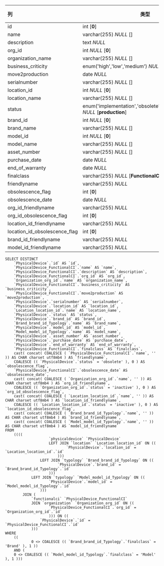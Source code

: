 | 列                            | 类型                                                         | 注释 |
| :---------------------------- | ------------------------------------------------------------ | ---- |
| id                            | int [**0**]                                                  |      |
| name                          | varchar(255) *NULL* []                                       |      |
| description                   | text *NULL*                                                  |      |
| org_id                        | int *NULL* [**0**]                                           |      |
| organization_name             | varchar(255) *NULL* []                                       |      |
| business_criticity            | enum('high','low','medium') *NULL* [**low**]                 |      |
| move2production               | date *NULL*                                                  |      |
| serialnumber                  | varchar(255) *NULL* []                                       |      |
| location_id                   | int *NULL* [**0**]                                           |      |
| location_name                 | varchar(255) *NULL* []                                       |      |
| status                        | enum('implementation','obsolete','production','stock') *NULL* [**production**] |      |
| brand_id                      | int *NULL* [**0**]                                           |      |
| brand_name                    | varchar(255) *NULL* []                                       |      |
| model_id                      | int *NULL* [**0**]                                           |      |
| model_name                    | varchar(255) *NULL* []                                       |      |
| asset_number                  | varchar(255) *NULL* []                                       |      |
| purchase_date                 | date *NULL*                                                  |      |
| end_of_warranty               | date *NULL*                                                  |      |
| finalclass                    | varchar(255) *NULL* [**FunctionalCI**]                       |      |
| friendlyname                  | varchar(255) *NULL*                                          |      |
| obsolescence_flag             | int [**0**]                                                  |      |
| obsolescence_date             | date *NULL*                                                  |      |
| org_id_friendlyname           | varchar(255) *NULL*                                          |      |
| org_id_obsolescence_flag      | int [**0**]                                                  |      |
| location_id_friendlyname      | varchar(255) *NULL*                                          |      |
| location_id_obsolescence_flag | int [**0**]                                                  |      |
| brand_id_friendlyname         | varchar(255) *NULL*                                          |      |
| model_id_friendlyname         | varchar(255) *NULL*                                          |      |

```
SELECT DISTINCT
	`PhysicalDevice`.`id` AS `id`,
	`PhysicalDevice_FunctionalCI`.`name` AS `name`,
	`PhysicalDevice_FunctionalCI`.`description` AS `description`,
	`PhysicalDevice_FunctionalCI`.`org_id` AS `org_id`,
	`Organization_org_id`.`name` AS `organization_name`,
	`PhysicalDevice_FunctionalCI`.`business_criticity` AS `business_criticity`,
	`PhysicalDevice_FunctionalCI`.`move2production` AS `move2production`,
	`PhysicalDevice`.`serialnumber` AS `serialnumber`,
	`PhysicalDevice`.`location_id` AS `location_id`,
	`Location_location_id`.`name` AS `location_name`,
	`PhysicalDevice`.`status` AS `status`,
	`PhysicalDevice`.`brand_id` AS `brand_id`,
	`Brand_brand_id_Typology`.`name` AS `brand_name`,
	`PhysicalDevice`.`model_id` AS `model_id`,
	`Model_model_id_Typology`.`name` AS `model_name`,
	`PhysicalDevice`.`asset_number` AS `asset_number`,
	`PhysicalDevice`.`purchase_date` AS `purchase_date`,
	`PhysicalDevice`.`end_of_warranty` AS `end_of_warranty`,
	`PhysicalDevice_FunctionalCI`.`finalclass` AS `finalclass`,
	cast( concat( COALESCE ( `PhysicalDevice_FunctionalCI`.`name`, '' )) AS CHAR charset utf8mb4 ) AS `friendlyname`,
	COALESCE (( `PhysicalDevice`.`status` = 'obsolete' ), 0 ) AS `obsolescence_flag`,
	`PhysicalDevice_FunctionalCI`.`obsolescence_date` AS `obsolescence_date`,
	cast( concat( COALESCE ( `Organization_org_id`.`name`, '' )) AS CHAR charset utf8mb4 ) AS `org_id_friendlyname`,
	COALESCE (( `Organization_org_id`.`status` = 'inactive' ), 0 ) AS `org_id_obsolescence_flag`,
	cast( concat( COALESCE ( `Location_location_id`.`name`, '' )) AS CHAR charset utf8mb4 ) AS `location_id_friendlyname`,
	COALESCE (( `Location_location_id`.`status` = 'inactive' ), 0 ) AS `location_id_obsolescence_flag`,
	cast( concat( COALESCE ( `Brand_brand_id_Typology`.`name`, '' )) AS CHAR charset utf8mb4 ) AS `brand_id_friendlyname`,
	cast( concat( COALESCE ( `Model_model_id_Typology`.`name`, '' )) AS CHAR charset utf8mb4 ) AS `model_id_friendlyname` 
FROM
	((((
					`physicaldevice` `PhysicalDevice`
					LEFT JOIN `location` `Location_location_id` ON ((
							`PhysicalDevice`.`location_id` = `Location_location_id`.`id` 
						)))
				LEFT JOIN `typology` `Brand_brand_id_Typology` ON ((
						`PhysicalDevice`.`brand_id` = `Brand_brand_id_Typology`.`id` 
					)))
			LEFT JOIN `typology` `Model_model_id_Typology` ON ((
					`PhysicalDevice`.`model_id` = `Model_model_id_Typology`.`id` 
				)))
		JOIN (
			`functionalci` `PhysicalDevice_FunctionalCI`
			JOIN `organization` `Organization_org_id` ON ((
					`PhysicalDevice_FunctionalCI`.`org_id` = `Organization_org_id`.`id` 
					))) ON ((
				`PhysicalDevice`.`id` = `PhysicalDevice_FunctionalCI`.`id` 
			))) 
WHERE
	((
			0 <> COALESCE (( `Brand_brand_id_Typology`.`finalclass` = 'Brand' ), 1 )) 
	AND (
	0 <> COALESCE (( `Model_model_id_Typology`.`finalclass` = 'Model' ), 1 )))
```

